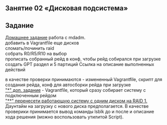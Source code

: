 ## Занятие 02 «Дисковая подсистема»
## Задание
[Домашнее задание](https://github.com/AlexeyKoGit/OtusLinuxAdmin/tree/master/02/homework/ "Основное задание")
работа с mdadm.  
добавить в Vagrantfile еще дисков  
сломать/починить raid  
собрать R0/R5/R10 на выбор  
прописать собранный рейд в конф, чтобы рейд собирался при загрузке  
создать GPT раздел и 5 партиций
Ссылка на описание выполненных действий

в качестве проверки принимаются - измененный Vagrantfile, скрипт для создания рейда, конф для автосборки рейда при загрузке  
["*" доп. задание](<https://github.com/AlexeyKoGit/OtusLinuxAdmin/tree/master/02/homework_s> "Задание со звездочкой")  - Vagrantfile, который сразу собирает систему с подключенным рейдом  
["**" перенесети работающую систему с одним диском на RAID 1.](<https://github.com/AlexeyKoGit/OtusLinuxAdmin/tree/master/02/homework_ss> "Задание с двумя звездочками") Даунтайм на загрузку с нового диска предполагается. В качестве проверики принимается вывод команды lsblk до и после и описание хода решения (можно воспользовать утилитой Script).

